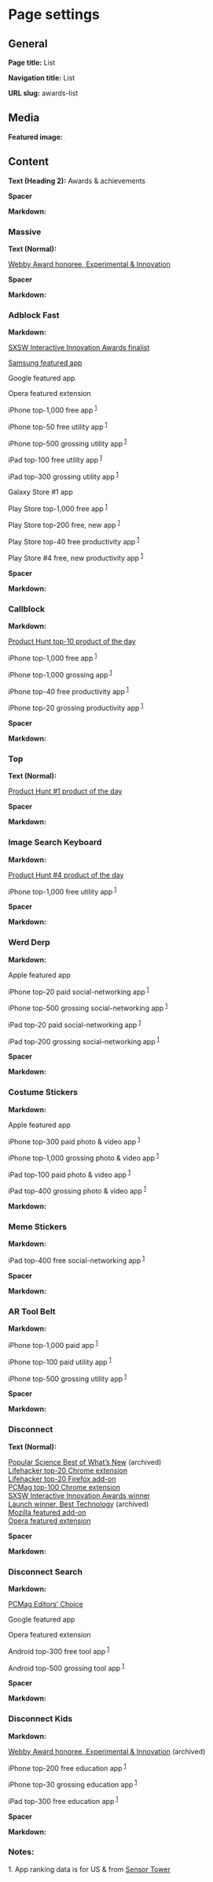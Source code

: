 # Page settings

## General

**Page title:** List

**Navigation title:** List

**URL slug:** awards-list

## Media

**Featured image:** ![Green](green.png)

## Content

**Text (Heading 2):** Awards & achievements

**Spacer**

**Markdown:**

<h3 id="massive">Massive</h3>

**Text (Normal):**

[Webby Award honoree, Experimental & Innovation](https://winners.webbyawards.com/2022/apps-and-software/mobile-ott-app-features/experimental-innovation/214630/massive)

**Spacer**

**Markdown:**

<h3 id="adblockfast">Adblock Fast</h3>

**Markdown:**

<p><a href="https://www.sxsw.com/wp-content/uploads/2016/05/sxsw_interactive_innovation_awards_finalists_final.pdf" target="_blank">SXSW Interactive Innovation Awards finalist</a></p>
<p><a href="https://twitter.com/GalaxyAppsStore/status/1056727439043387392" target="_blank">Samsung featured app</a></p>
<p>Google featured app</p>
<p>Opera featured extension</p>
<p class="overall-top-1000">iPhone top-1,000 free app<sup> <a href="#source">1</a></sup></p>
<p class="category-top-100">iPhone top-50 free utility app<sup> <a href="#source">1</a></sup></p>
<p class="category-top-1000">iPhone top-500 grossing utility app<sup> <a href="#source">1</a></sup></p>
<p class="category-top-100">iPad top-100 free utility app<sup> <a href="#source">1</a></sup></p>
<p class="category-top-1000">iPad top-300 grossing utility app<sup> <a href="#source">1</a></sup></p>
<p class="overall-top-1000">Galaxy Store #1 app</p>
<p class="overall-top-1000">Play Store top-1,000 free app<sup> <a href="#source">1</a></sup></p>
<p class="overall-top-1000">Play Store top-200 free, new app<sup> <a href="#source">1</a></sup></p>
<p class="category-top-100">Play Store top-40 free productivity app<sup> <a href="#source">1</a></sup></p>
<p class="category-top-100">Play Store #4 free, new productivity app<sup> <a href="#source">1</a></sup></p>

**Spacer**

**Markdown:**

<h3 id="callblock">Callblock</h3>

**Markdown:**

<p><a href="https://www.producthunt.com/products/callblock" target="_blank">Product Hunt top-10 product of the day</a></p>
<p class="overall-top-1000">iPhone top-1,000 free app<sup> <a href="#source">1</a></sup></p>
<p class="overall-top-1000">iPhone top-1,000 grossing app<sup> <a href="#source">1</a></sup></p>
<p class="category-top-100">iPhone top-40 free productivity app<sup> <a href="#source">1</a></sup></p>
<p class="category-top-100">iPhone top-20 grossing productivity app<sup> <a href="#source">1</a></sup></p>

**Spacer**

**Markdown:**

<h3 id="top">Top</h3>

**Text (Normal):**

[Product Hunt #1 product of the day](https://www.producthunt.com/products/top)

**Spacer**

**Markdown:**

<h3 id="imagekeyboard">Image Search Keyboard</h3>

**Markdown:**

<p><a href="https://www.producthunt.com/products/image-search-keyboard" target="_blank">Product Hunt #4 product of the day</a></p>
<p class="category-top-1000">iPhone top-1,000 free utility app<sup> <a href="#source">1</a></sup></p>

**Spacer**

**Markdown:**

<h3 id="werd-derp">Werd Derp</h3>

**Markdown:**

<p>Apple featured app</p>
<p class="category-top-100">iPhone top-20 paid social-networking app<sup> <a href="#source">1</a></sup></p>
<p class="category-top-1000">iPhone top-500 grossing social-networking app<sup> <a href="#source">1</a></sup></p>
<p class="category-top-100">iPad top-20 paid social-networking app<sup> <a href="#source">1</a></sup></p>
<p class="category-top-1000">iPad top-200 grossing social-networking app<sup> <a href="#source">1</a></sup></p>

**Spacer**

**Markdown:**

<h3 id="costume-stickers">Costume Stickers</h3>

**Markdown:**

<p>Apple featured app</p>
<p class="category-top-1000">iPhone top-300 paid photo &amp; video app<sup> <a href="#source">1</a></sup></p>
<p class="category-top-1000">iPhone top-1,000 grossing photo &amp; video app<sup> <a href="#source">1</a></sup></p>
<p class="category-top-100">iPad top-100 paid photo &amp; video app<sup> <a href="#source">1</a></sup></p>
<p class="category-top-1000">iPad top-400 grossing photo &amp; video app<sup> <a href="#source">1</a></sup></p>

**Markdown:**

<h3 class="category-top-1000" id="meme-stickers">Meme Stickers</h3>

**Markdown:**

<p class="category-top-1000">iPad top-400 free social-networking app<sup> <a href="#source">1</a></sup></p>

**Spacer**

**Markdown:**

<h3 id="artoolbelt">AR Tool Belt</h3>

**Markdown:**

<p class="overall-top-1000">iPhone top-1,000 paid app<sup> <a href="#source">1</a></sup></p>
<p class="category-top-100">iPhone top-100 paid utility app<sup> <a href="#source">1</a></sup></p>
<p class="category-top-1000">iPhone top-500 grossing utility app<sup> <a href="#source">1</a></sup></p>

**Spacer**

**Markdown:**

<h3 id="disconnect">Disconnect</h3>

**Text (Normal):**

[Popular Science Best of What’s New](https://web.archive.org/web/20140924121407/https://www.popsci.com/bown/2013/category/software)
(archived)  
[Lifehacker top-20 Chrome extension](https://lifehacker.com/lifehacker-pack-for-chrome-our-list-of-essential-chrom-880863393)  
[Lifehacker top-20 Firefox add-on](https://lifehacker.com/lifehacker-pack-for-firefox-our-list-of-the-essential-896766794)  
[PCMag top-100 Chrome extension](https://www.pcmag.com/news/the-100-best-free-google-chrome-extensions)  
[SXSW Interactive Innovation Awards winner](https://www.sxsw.com/wp-content/uploads/2016/06/2015-SXSW-Interactive-Innovation-Awards-Winners-Release_final3.pdf)  
[Launch winner, Best Technology](https://en.wikipedia.org/w/index.php?oldid=708343289&title=LAUNCH_Conference)
(archived)  
[Mozilla featured add-on](https://blog.mozilla.org/addons/2014/02/01/february-featured-add-ons/)  
[Opera featured extension](https://dev.opera.com/articles/extension-developer-interviews-disconnect/)

**Spacer**

**Markdown:**

<h3 id="disconnect-search">Disconnect Search</h3>

**Markdown:**

<p><a href="https://www.pcmag.com/reviews/disconnect-search" target="_blank">PCMag Editors’ Choice</a></p>
<p>Google featured app</p>
<p>Opera featured extension</p>
<p class="category-top-1000">Android top-300 free tool app<sup> <a href="#source">1</a></sup></p>
<p class="category-top-1000">Android top-500 grossing tool app<sup> <a href="#source">1</a></sup></p>

**Spacer**

**Markdown:**

<h3 id="disconnect-kids">Disconnect Kids</h3>

**Markdown:**

<p><a href="https://web.archive.org/web/20190410100830/https://www.webbyawards.com/winners/2014/mobile-apps/handheld-devices/experimental-innovation/" target="_blank">Webby Award honoree, Experimental &amp; Innovation</a> (archived)</p>
<p class="category-top-1000">iPhone top-200 free education app<sup> <a href="#source">1</a></sup></p>
<p class="category-top-100">iPhone top-30 grossing education app<sup> <a href="#source">1</a></sup></p>
<p class="category-top-1000">iPad top-300 free education app<sup> <a href="#source">1</a></sup></p>

**Spacer**

**Markdown:**

<h3 id="notes">Notes:</h3>
<p id="source">1. App ranking data is for US &amp; from <a href="https://sensortower.com/" target="_blank">Sensor Tower</a></p>
